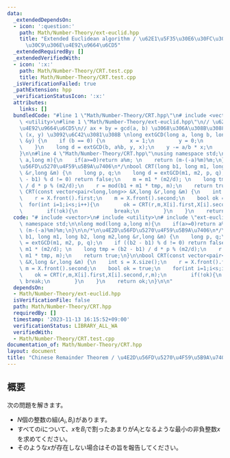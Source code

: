 ```yaml
---
data:
  _extendedDependsOn:
  - icon: ':question:'
    path: Math/Number-Theory/ext-euclid.hpp
    title: "Extended Euclidean algorithm / \u62E1\u5F35\u30E6\u30FC\u30AF\u30EA\u30C3\
      \u30C9\u306E\u4E92\u9664\u6CD5"
  _extendedRequiredBy: []
  _extendedVerifiedWith:
  - icon: ':x:'
    path: Math/Number-Theory/CRT.test.cpp
    title: Math/Number-Theory/CRT.test.cpp
  _isVerificationFailed: true
  _pathExtension: hpp
  _verificationStatusIcon: ':x:'
  attributes:
    links: []
  bundledCode: "#line 1 \"Math/Number-Theory/CRT.hpp\"\n# include <vector>\n# include\
    \ <utility>\n#line 1 \"Math/Number-Theory/ext-euclid.hpp\"\n// \u62E1\u5F35Euclid\u306E\
    \u4E92\u9664\u6CD5\n// ax + by = gcd(a, b) \u3068\u306A\u308B\u3088\u3046\u306A\
    \ (x, y) \u3092\u6C42\u3081\u308B \nlong extGCD(long a, long b, long &x, long\
    \ &y) {\n    if (b == 0) {\n        x = 1;\n        y = 0;\n        return a;\n\
    \    }\n    long d = extGCD(b, a%b, y, x);\n    y -= a/b * x;\n    return d;\n\
    }\n\n#line 4 \"Math/Number-Theory/CRT.hpp\"\nusing namespace std;\n\nlong mod(long\
    \ a,long m){\n    if(a>=0)return a%m; \n    return (m-(-a)%m)%m;\n}\n\n/*\n\u4E2D\
    \u56FD\u5270\u4F59\u5B9A\u7406\n*/\nbool CRT(long b1, long m1, long b2, long m2,long\
    \ &r,long &m) {\n    long p, q;\n    long d = extGCD(m1, m2, p, q);\n    if ((b2\
    \ - b1) % d != 0) return false;\n    m = m1 * (m2/d); \n    long tmp = (b2 - b1)\
    \ / d * p % (m2/d);\n    r = mod(b1 + m1 * tmp, m);\n    return true;\n}\n\nbool\
    \ CRT(const vector<pair<long,long>> &X,long &r,long &m) {\n    int s = X.size();\n\
    \    r = X.front().first;\n    m = X.front().second;\n    bool ok = true;\n  \
    \  for(int i=1;i<s;i++){\n        ok = CRT(r,m,X[i].first,X[i].second,r,m);\n\
    \        if(!ok){\n            break;\n        }\n    }\n    return ok;\n}\n\n"
  code: "# include <vector>\n# include <utility>\n# include \"ext-euclid.hpp\"\nusing\
    \ namespace std;\n\nlong mod(long a,long m){\n    if(a>=0)return a%m; \n    return\
    \ (m-(-a)%m)%m;\n}\n\n/*\n\u4E2D\u56FD\u5270\u4F59\u5B9A\u7406\n*/\nbool CRT(long\
    \ b1, long m1, long b2, long m2,long &r,long &m) {\n    long p, q;\n    long d\
    \ = extGCD(m1, m2, p, q);\n    if ((b2 - b1) % d != 0) return false;\n    m =\
    \ m1 * (m2/d); \n    long tmp = (b2 - b1) / d * p % (m2/d);\n    r = mod(b1 +\
    \ m1 * tmp, m);\n    return true;\n}\n\nbool CRT(const vector<pair<long,long>>\
    \ &X,long &r,long &m) {\n    int s = X.size();\n    r = X.front().first;\n   \
    \ m = X.front().second;\n    bool ok = true;\n    for(int i=1;i<s;i++){\n    \
    \    ok = CRT(r,m,X[i].first,X[i].second,r,m);\n        if(!ok){\n           \
    \ break;\n        }\n    }\n    return ok;\n}\n\n"
  dependsOn:
  - Math/Number-Theory/ext-euclid.hpp
  isVerificationFile: false
  path: Math/Number-Theory/CRT.hpp
  requiredBy: []
  timestamp: '2023-11-13 16:15:52+09:00'
  verificationStatus: LIBRARY_ALL_WA
  verifiedWith:
  - Math/Number-Theory/CRT.test.cpp
documentation_of: Math/Number-Theory/CRT.hpp
layout: document
title: "Chinese Remainder Theorem / \u4E2D\u56FD\u5270\u4F59\u5B9A\u7406"
---
```


## 概要
次の問題を解きます。
- $N$個の整数の組$(A_i,B_i)$があります。
- すべての$i$について、$x$を$B_i$で割ったあまりが$A_i$となるような最小の非負整数$x$を求めてください。
- そのような$x$が存在しない場合はその旨を報告してください。



